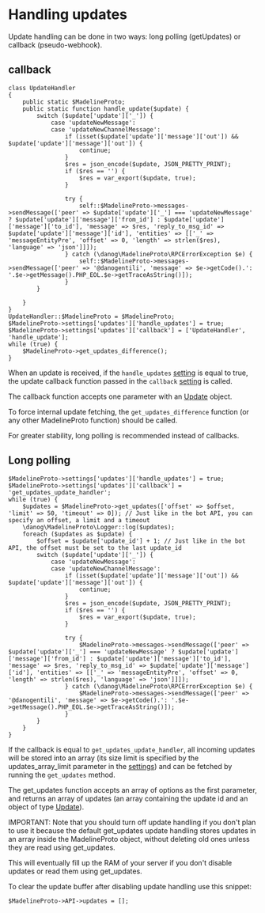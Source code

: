 # Handling updates

Update handling can be done in two ways: long polling (getUpdates) or callback (pseudo-webhook).


## callback

```
class UpdateHandler
{
    public static $MadelineProto;
    public static function handle_update($update) {
        switch ($update['update']['_']) {
            case 'updateNewMessage':
            case 'updateNewChannelMessage':
                if (isset($update['update']['message']['out']) && $update['update']['message']['out']) {
                    continue;
                }
                $res = json_encode($update, JSON_PRETTY_PRINT);
                if ($res == '') {
                    $res = var_export($update, true);
                }

                try {
                    self::$MadelineProto->messages->sendMessage(['peer' => $update['update']['_'] === 'updateNewMessage' ? $update['update']['message']['from_id'] : $update['update']['message']['to_id'], 'message' => $res, 'reply_to_msg_id' => $update['update']['message']['id'], 'entities' => [['_' => 'messageEntityPre', 'offset' => 0, 'length' => strlen($res), 'language' => 'json']]]);
                } catch (\danog\MadelineProto\RPCErrorException $e) {
                    self::$MadelineProto->messages->sendMessage(['peer' => '@danogentili', 'message' => $e->getCode().': '.$e->getMessage().PHP_EOL.$e->getTraceAsString()]);
                }
        }

    }
}
UpdateHandler::$MadelineProto = $MadelineProto;
$MadelineProto->settings['updates']['handle_updates'] = true;
$MadelineProto->settings['updates']['callback'] = ['UpdateHandler', 'handle_update'];
while (true) {
    $MadelineProto->get_updates_difference();
}
```

When an update is received, if the `handle_updates` [setting](SETTINGS.md) is equal to true, the update callback function passed in the `callback` [setting](SETTINGS.md) is called.

The callback function accepts one parameter with an [Update](https://docs.madelineproto.xyz/API_docs/types/Update.html) object.

To force internal update fetching, the `get_updates_difference` function (or any other MadelineProto function) should be called.

For greater stability, long polling is recommended instead of callbacks.


## Long polling
```
$MadelineProto->settings['updates']['handle_updates'] = true;
$MadelineProto->settings['updates']['callback'] = 'get_updates_update_handler';
while (true) {
    $updates = $MadelineProto->get_updates(['offset' => $offset, 'limit' => 50, 'timeout' => 0]); // Just like in the bot API, you can specify an offset, a limit and a timeout
    \danog\MadelineProto\Logger::log($updates);
    foreach ($updates as $update) {
        $offset = $update['update_id'] + 1; // Just like in the bot API, the offset must be set to the last update_id
        switch ($update['update']['_']) {
            case 'updateNewMessage':
            case 'updateNewChannelMessage':
                if (isset($update['update']['message']['out']) && $update['update']['message']['out']) {
                    continue;
                }
                $res = json_encode($update, JSON_PRETTY_PRINT);
                if ($res == '') {
                    $res = var_export($update, true);
                }

                try {
                    $MadelineProto->messages->sendMessage(['peer' => $update['update']['_'] === 'updateNewMessage' ? $update['update']['message']['from_id'] : $update['update']['message']['to_id'], 'message' => $res, 'reply_to_msg_id' => $update['update']['message']['id'], 'entities' => [['_' => 'messageEntityPre', 'offset' => 0, 'length' => strlen($res), 'language' => 'json']]]);
                } catch (\danog\MadelineProto\RPCErrorException $e) {
                    $MadelineProto->messages->sendMessage(['peer' => '@danogentili', 'message' => $e->getCode().': '.$e->getMessage().PHP_EOL.$e->getTraceAsString()]);
                }
        }
    }
}
```

If the callback is equal to `get_updates_update_handler`, all incoming updates will be stored into an array (its size limit is specified by the updates\_array\_limit parameter in the [settings](SETTINGS.md)) and can be fetched by running the `get_updates` method.  

The get_updates function accepts an array of options as the first parameter, and returns an array of updates (an array containing the update id and an object of type [Update](https://docs.madelineproto.xyz/API_docs/types/Update.html)).  


IMPORTANT: Note that you should turn off update handling if you don't plan to use it because the default get_updates update handling stores updates in an array inside the MadelineProto object, without deleting old ones unless they are read using get_updates.  

This will eventually fill up the RAM of your server if you don't disable updates or read them using get_updates.  

To clear the update buffer after disabling update handling use this snippet:

```
$MadelineProto->API->updates = [];
```
